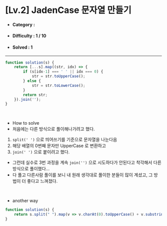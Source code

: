 # [Lv.2] JadenCase 문자열 만들기
* #### Category : 
* #### Difficulty : 1 / 10  
* #### Solved : 1

<hr />

```js
function solution(s) {
    return [...s].map((str, idx) => {
        if (s[idx-1] === ' ' || idx === 0) {
            str = str.toUpperCase();
        } else {
            str = str.toLowerCase();
        }
        return str;
    }).join('');
}
```

<br />

* How to solve
* 처음에는 다른 방식으로 풀이해나가려고 했다. 
1. `split(' ')` 으로 띄어쓰기를 기준으로 문자열을 나눈다음 
2. 해당 배열의 0번째 문자만 UpperCase 로 변환하고 
3. `join(' ')` 으로 붙이려고 했다. 
* 그런데 실수로 3번 과정을 계속 `join('')` 으로 시도하다가 안된다고 착각해서 다른 방식으로 풀이했다...
* 다 풀고 다른사람 풀이를 보니 내 원래 생각대로 풀이한 분들이 많이 계셨고, 그 방법이 더 좋다고 느껴졌다. 

<br />

* another way 
```js
function solution(s) {
    return s.split(" ").map(v => v.charAt(0).toUpperCase() + v.substring(1).toLowerCase()).join(" ");
}
```